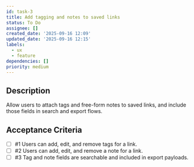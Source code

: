 ```yaml
---
id: task-3
title: Add tagging and notes to saved links
status: To Do
assignee: []
created_date: '2025-09-16 12:09'
updated_date: '2025-09-16 12:15'
labels:
  - ux
  - feature
dependencies: []
priority: medium
---
```


## Description

Allow users to attach tags and free-form notes to saved links, and include those fields in search and export flows.

## Acceptance Criteria
<!-- AC:BEGIN -->
- [ ] #1 Users can add, edit, and remove tags for a link.
- [ ] #2 Users can add, edit, and remove a note for a link.
- [ ] #3 Tag and note fields are searchable and included in export payloads.
<!-- AC:END -->
